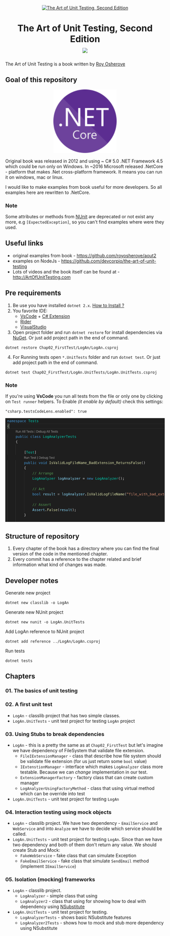 <p align="center">
  <a href="https://www.manning.com/books/the-art-of-unit-testing-second-edition">
    <img alt="The Art of Unit Testing, Second Edition" src="https://images.manning.com/720/960/resize/book/8/a491280-9705-427a-bfac-907b7a8129c7/osherove2.png" width="250" />
  </a>
</p>
<h1 align="center">
 The Art of Unit Testing, Second Edition <br>
 <img src="https://travis-ci.org/artem-galas/ArtOfUnitTesting.svg?branch=master" />
</h1>

The Art of Unit Testing is a book written by [Roy Osherove](http://osherove.com/)

## Goal of this repository
<p align="center">
  <a href="https://dotnet.microsoft.com/">
    <img
      alt="DotNetCore"
      src="./doc/150px-.NET_Core_Logo.svg.png"
      width="200"
    />
  </a>
</p>

Original book was released in 2012 and using ~ C# 5.0 .NET Framework 4.5 which could be run only on Windows. In ~2016 Microsoft released .NetCore - platform that makes .Net cross-platform framework. It means you can run it on windows, mac or linux.

I would like to make examples from book useful for more developers. So all examples here are rewritten to .NetCore. 

### Note
Some attributes or methods from [NUnit](http://nunit.org/) are deprecated or not exist any more, e.g `[ExpectedException]`, so you can't find examples where were they used.

## Useful links
- original examples from book - https://github.com/royosherove/aout2
- examples on NodeJs - https://github.com/devcorpio/the-art-of-unit-testing
- Lots of videos and the book itself can be found at - http://ArtOfUnitTesting.com

## Pre requirements
1. Be use you have installed `dotnet 2.x`. [How to Install ?](https://dotnet.microsoft.com/download)
2. You favorite IDE:
    - [VsCode](https://code.visualstudio.com/) + [C# Extension](https://marketplace.visualstudio.com/items?itemName=ms-vscode.csharp)
    - [Rider](https://www.jetbrains.com/rider/) 
    - [VisualStudio](https://visualstudio.microsoft.com/)
3. Open project folder and run `dotnet restore` for install dependencies via [NuGet](https://www.nuget.org/). Or just add project path in the end of command.
```
dotnet restore Chap02_FirstTest/LogAn/LogAn.csproj
```
4. For Running tests open `*.UnitTests` folder and run `dotnet test`. Or just add project path in the end of command.
```
dotnet test Chap02_FirstTest/LogAn.UnitTests/LogAn.UnitTests.csproj
```

### Note
If you're using **VsCode** you run all tests from the file or only one by clicking on `Test runner` helpers. To Enable *(it enable by default)* check this settings:

```
"csharp.testsCodeLens.enabled": true
```

<p align="center">
    <img 
        alt="Test Runner"
        src="./doc/Test_Runner.png"
    />
</p>

## Structure of repository
1. Every chapter of the book has a directory where you can find the final version of the code in the mentioned chapter.
2. Every commit has a reference to the chapter related and brief information what kind of changes was made.

## Developer notes
Generate new project
```
dotnet new classlib -o LogAn
```
Generate new NUnit project
```
dotnet new nunit -o LogAn.UnitTests
```
Add LogAn reference to NUnit project
```
dotnet add reference ../LogAn/LogAn.csproj
```
Run tests
```
dotnet tests
```

## Chapters
### 01. The basics of unit testing

### 02. A first unit test
- `LogAn` - classlib project that has two simple classes.
- `LogAn.UnitTests` - unit test project for testing `LogAn` project

### 03. Using Stubs to break dependencies
- `LogAn` - this is a pretty the same as at `Chap02_FirstTest` but let's imagine we have dependency of FileSystem that validate file extension.
  - `FileIExtensionManager` - class that describe how file system should be validate file extension (for us just return some `bool` value)
  - `IExtenstionManager` - interface which makes `LogAnalyzer` class more testable. Because we can *change* implementation in our test.
  - `ExtensionManagerFactory` - factory class that can create custom manager
  - `LogAnalyzerUsingFactoryMethod` - class that using virtual method which can be override into test
- `LogAn.UnitTests` - unit test project for testing `LogAn`

### 04. Interaction testing using mock objects
- `LogAn` - classlib project. We have two dependency - `EmailService` and `WebService` and into `Analyze` we have to decide which service should be called.
- `LogAn.UnitTests` - unit test project for testing `LogAn`.
Since than we have two dependency and both of them don't return any value.
We should create Stub and Mock:
  - `FakeWebService` - fake class that can simulate Exception 
  - `FakeEmailService` - fake class that simulate `SendEmail` method (implement `IEmailService`)

### 05. Isolation (mocking) frameworks
- `LogAn` - classlib project.
  - `LogAnalyzer` - simple class that using
  - `LogAnalyzer2` - class that using for showing how to deal with dependency using [NSubstitute](https://nsubstitute.github.io/)
- `LogAn.UnitTests` - unit test project for testing.
  - `LogAnalyzerTests` - shows basic NSubstitute features
  - `LogAnalyzer2Tests` - shows how to mock and stub more dependency using NSubstitute